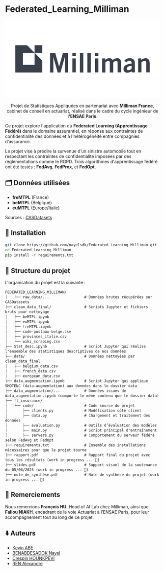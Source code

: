 # Federated_Learning_Milliman

![Logo Milliman](logo_milliman.png)

<p align="center">Projet de Statistiques Appliquées en partenariat avec <strong>Milliman France</strong>, cabinet de conseil en actuariat, réalisé dans le cadre du cycle ingénieur de <strong>l'ENSAE Paris</strong>.</p>

Ce projet explore l'application du **Federated Learning (Apprentissage Fédéré)** dans le domaine assurantiel, en réponse aux contraintes de confidentialité des données et à l'hétérogénéité entre compagnies d’assurance.

Le projet vise à prédire la survenue d’un sinistre automobile tout en respectant les contraintes de confidentialité imposées par des réglementations comme le RGPD. Trois algorithmes d'apprentissage fédéré ont été testés : **FedAvg**, **FedProx**, et **FedOpt**.

## 🗂️ Données utilisées

- **freMTPL** (France)
- **beMTPL** (Belgique)
- **euMTPL** (Europe/Italie)

Sources : [CASDatasets](https://cas.uqam.ca/pub/web/CASdatasets-manual.pdf)

## 🔧 Installation

```bash
git clone https://github.com/nayelsdk/Federated_Learning_Milliman.git
cd Federated_Learning_Milliman
pip install -r requirements.txt
```

## 📁 Structure du projet

L'organisation du projet est la suivante :

```
FEDERATED_LEARNING_MILLIMAN/
│   └── raw_data/...                # Données brutes récupérées sur CASDatasets
├── clean_data_final/               # Scripts Jupyter et fichiers bruts pour nettoyage
│   ├── beMTPL.ipynb
│   ├── euMTPL.ipynb
│   ├── freMTPL.ipynb
│   ├── code-postaux-belge.csv
│   ├── provinces_italie.csv
│   └── wiki_scraping.csv
├── Stat_desc.ipynb                 # Script Jupyter qui réalise l'ensemble des statistiques descriptives de nos données
├── data/                           # Données nettoyées par clean_data_final
│   ├── belgium_data.csv
│   ├── french_data.csv
│   ├── european_data.csv
├── data_augmentation.ipynb         # Script Jupyter qui applique  SMOTENC (data-augmentation) aux données dans le dossier data
├── data_augmentation/...           # Données issues de data_augmentation.ipynb (comporte le même contenu que le dossier data)
├── fl_insurance/
│   └── code/                       # Code source du projet
│       ├── clients.py              # Modélisation côté client
│       ├── data.py                 # Chargement et traitement des données
│       ├── evaluation.py           # Outils d’évaluation des modèles
│       ├── main.py                 # Script principal d'entraînement
│       ├── servers.py              # Comportement du serveur fédéré selon FedAvg et FedOpt
├── requirements.txt                # Ensemble des installations nécessaires pour que le projet tourne
├── rapport.pdf                     # Rapport final du projet avec tous les résultats (work in progress ... 🚧)
├── slides.pdf                      # Support visuel de la soutenance du 05/06/2025 (work in progress ... 🚧)
├── note_de_synthèse.pdf            # Note de synthèse du projet (work in progress ... 🚧)
```

## 👑 Remerciements

Nous remercions **François HU**, Head of AI Lab chez Milliman, ainsi que **Fallou NIAKH**, encadrant de la voie Actuariat à l’ENSAE Paris, pour leur accompagnement tout au long de ce projet.

## ⬇️ Auteurs

- [Kevin ABE](https://www.linkedin.com/in/kevin-abe-a57a52253/)
- [BENABDESADOK Nayel](https://www.linkedin.com/in/nayel-benabdesadok)
- [Crespin HOUNKPEVI](https://www.linkedin.com/in/crespin-hounkpevi-074495297/)
- [REN Alexandre](https://www.linkedin.com/in/alexandre-ren-a53a04292)
